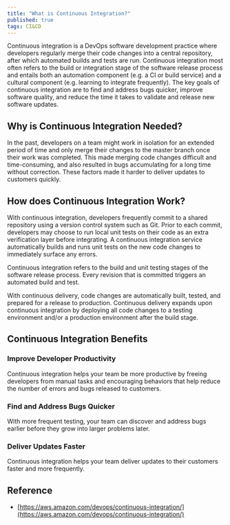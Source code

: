 ```yaml
---
title: "What is Continuous Integration?"
published: true
tags: CI&CD
---
```


Continuous integration is a DevOps software development practice where
developers regularly merge their code changes into a central repository, after
which automated builds and tests are run. Continuous integration most often
refers to the build or integration stage of the software release process and
entails both an automation component (e.g. a CI or build service) and a
cultural component (e.g. learning to integrate frequently). The key goals of
continuous integration are to find and address bugs quicker, improve software
quality, and reduce the time it takes to validate and release new software
updates.

## Why is Continuous Integration Needed?

In the past, developers on a team might work in isolation for an extended
period of time and only merge their changes to the master branch once their
work was completed. This made merging code changes difficult and
time-consuming, and also resulted in bugs accumulating for a long time without
correction. These factors made it harder to deliver updates to customers
quickly.

## How does Continuous Integration Work?

With continuous integration, developers frequently commit to a shared
repository using a version control system such as Git. Prior to each commit,
developers may choose to run local unit tests on their code as an extra
verification layer before integrating. A continuous integration service
automatically builds and runs unit tests on the new code changes to
immediately surface any errors.

Continuous integration refers to the build and unit testing stages of the
software release process. Every revision that is committed triggers an
automated build and test.

With continuous delivery, code changes are automatically built, tested, and
prepared for a release to production. Continuous delivery expands upon
continuous integration by deploying all code changes to a testing environment
and/or a production environment after the build stage.

## Continuous Integration Benefits

### Improve Developer Productivity

Continuous integration helps your team be more productive by freeing
developers from manual tasks and encouraging behaviors that help reduce the
number of errors and bugs released to customers.

### Find and Address Bugs Quicker

With more frequent testing, your team can discover and address bugs earlier
before they grow into larger problems later.

### Deliver Updates Faster

Continuous integration helps your team deliver updates to their customers
faster and more frequently.

## Reference

- [https://aws.amazon.com/devops/continuous-integration/](https://aws.amazon.com/devops/continuous-integration/)